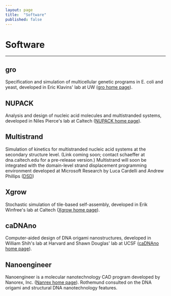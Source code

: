 ```yaml
---
layout: page
title:  "Software"
published: false
---
```


# Software
<hr>


##  gro

Specification and simulation of multicellular genetic programs in E. coli and yeast, developed in Eric Klavins' lab at UW ([gro home page][1]).

##  NUPACK

Analysis and design of nucleic acid molecules and multistranded systems, developed in Niles Pierce's lab at Caltech ([NUPACK home page][2]).

##  Multistrand

Simulation of kinetics for multistranded nucleic acid systems at the secondary structure level. (Link coming soon; contact schaeffer at dna.caltech.edu for a pre-release version.)
Multistrand will soon be integrated with the domain-level strand displacement programming environment developed at Microsoft Research by Luca Cardelli and Andrew Phillips ([DSD][3])

##  Xgrow

Stochastic simulation of tile-based self-assembly, developed in Erik Winfree's lab at Caltech ([Xgrow home page][4]).

##  caDNAno

Computer-aided design of DNA origami nanostructures, developed in William Shih's lab at Harvard and Shawn Douglas' lab at UCSF ([caDNAno home page][5]).

##  Nanoengineer

Nanoengineer is a molecular nanotechnology CAD program developed by Nanorex, Inc. ([Nanrex home page][6]). Rothemund consulted on the DNA origami and structural DNA nanotechnology features.

   [1]: http://depts.washington.edu/soslab/gro/
   [2]: http://www.nupack.org
   [3]: http://research.microsoft.com/en-us/projects/dna/
   [4]: http://www.dna.caltech.edu/Xgrow/
   [5]: http://cadnano.org
   [6]: http://nanoengineer-1.com
